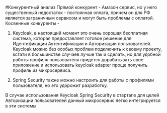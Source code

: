 #Конкурентный анализ
Прямой конкурент - Амазон сервис, но у него существенный недостаток - постоянная оплата, причем он для РФ является заграничным
сервисом и могут быть проблемы с оплатой.<br>
Косвенные конкуренты - 
1. Keycloak, в настоящий момент это очень хорошая бесплатная система, которая предоставляет готовое решение для Идентификации Аутентификации и Авторизации пользователей. <br> 
Keycloak можно без особых проблем подключить к своему проекту, кстати в большинстве случаев лучше так и сделать, но для удобной работы профиля пользователя придется дорабатывать свое приложение и использовать keycloak adapter проще получить профиль из микросервиса.

2. Spring Security также можно настроить для работы с профилями пользователя, но это удорожит разработку. 

В случае использования Keycloak Spring Security в стартапе для целей Авторизации пользователей данный микросервис легко интегрируется в эти системы
